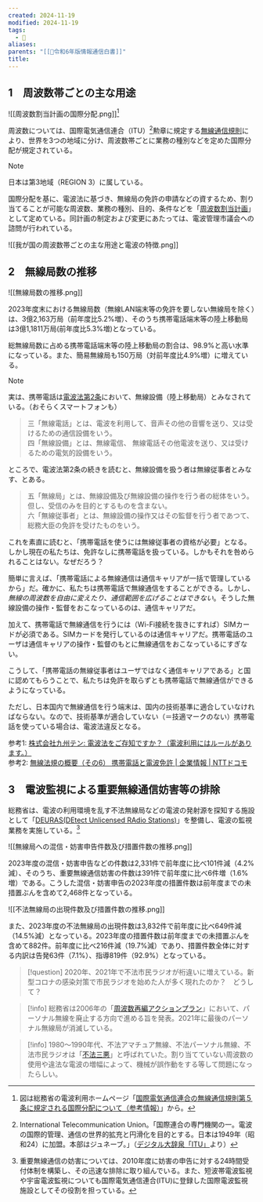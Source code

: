 ```yaml
---
created: 2024-11-19
modified: 2024-11-19
tags:
  - 📑
aliases: 
parents: "[[📑令和6年版情報通信白書]]"
title: 
---
```

## 1　周波数帯ごとの主な用途
![[周波数割当計画の国際分配.png]][^musen-bunpai]

[^musen-bunpai]: 図は総務省の電波利用ホームページ「[国際電気通信連合の無線通信規則第５条に規定される国際分配について（参考情報）](https://www.tele.soumu.go.jp/j/adm/freq/search/share/sanko.htm)」から。

周波数については、国際電気通信連合（ITU）[^itu]勲章に規定する[無線通信規則](https://www.itu.int/en/history/Pages/RadioRegulationsA.aspx?reg=1.49)により、世界を3つの地域に分け、周波数帯ごとに業務の種別などを定めた国際分配が規定されている。

>[!note]
>日本は第3地域（REGION 3）に属している。

[^itu]: International Telecommunication Union。「国際連合の専門機関の一。電波の国際的管理、通信の世界的拡充と円滑化を目的とする。日本は1949年（昭和24）に加盟。本部はジュネーブ。」（[デジタル大辞泉「ITU」](https://kotobank.jp/word/itu-3140255#E3.83.87.E3.82.B8.E3.82.BF.E3.83.AB.E5.A4.A7.E8.BE.9E.E6.B3.89)より）

国際分配を基に、電波法に基づき、無線局の免許の申請などの資するため、割り当てることが可能な周波数、業務の種別、目的、条件などを「[周波数割当計画](https://www.tele.soumu.go.jp/j/adm/freq/search/share/index.htm)」として定めている。同計画の制定および変更にあたっては、電波管理市議会への諮問が行われている。

![[我が国の周波数帯ごとの主な用途と電波の特徴.png]]

## 2　無線局数の推移
![[無線局数の推移.png]]

2023年度末における無線局数（無線LAN端末等の免許を要しない無線局を除く）は、3億2,163万局（前年度比5.2%増）、そのうち携帯電話端末等の陸上移動局は3億1,1811万局(前年度比5.3%増)となっている。

総無線局数に占める携帯電話端末等の陸上移動局の割合は、98.9%と高い水準になっている。また、簡易無線局も150万局（対前年度比4.9%増）に増えている。

>[!note]
>実は、携帯電話は[電波法第2条](https://laws.e-gov.go.jp/law/325AC0000000131#Mp-Ch_1-At_2)において、無線設備（陸上移動局）とみなされている。（おそらくスマートフォンも）
>
>>三「無線電話」とは、電波を利用して、音声その他の音響を送り、又は受けるための通信設備をいう。  
>>四「無線設備」とは、無線電信、 無線電話その他電波を送り、又は受けるための電気的設備をいう。  
>
>ところで、電波法第2条の続きを読むと、無線設備を扱う者は無線従事者とみなす、とある。
>
>>五「無線局」とは、無線設備及び無線設備の操作を行う者の総体をいう。但し、受信のみを目的とするものを含まない。  
>>六「無線従事者」とは、無線設備の操作又はその監督を行う者であつて、総務大臣の免許を受けたものをいう。
>
>これを素直に読むと、「携帯電話を使うには無線従事者の資格が必要」となる。しかし現在の私たちは、免許なしに携帯電話を扱っている。しかもそれを咎められることはない。なぜだろう？
>
>簡単に言えば、「携帯電話による無線通信は通信キャリアが一括で管理しているから」だ。確かに、私たちは携帯電話で無線通信をすることができる。しかし、*無線の周波数を自由に変えたり、通信範囲を広げることはできない*。そうした無線設備の操作・監督をおこなっているのは、通信キャリアだ。
>
>加えて、携帯電話で無線通信を行うには（Wi-Fi接続を抜きにすれば）SIMカードが必須である。SIMカードを発行しているのは通信キャリアだ。携帯電話のユーザは通信キャリアの操作・監督のもとに無線通信をおこなっているにすぎない。
>
>こうして、「携帯電話の無線従事者はユーザではなく通信キャリアである」と国に認めてもらうことで、私たちは免許を取らずとも携帯電話で無線通信ができるようになっている。
>
>ただし、日本国内で無線通信を行う端末は、国内の技術基準に適合していなければならない。なので、技術基準が適合していない（＝技適マークのない）携帯電話を使っている場合は、電波法違反となる。
>
>参考1: [株式会社九州テン: 電波法をご存知ですか？（電波利用にはルールがあります。）](https://www.qten.co.jp/topics/column/archives/2)  
>参考2: [無線法規の概要（その6） 携帯電話と電波免許 | 企業情報 | NTTドコモ](https://www.docomo.ne.jp/corporate/technology/rd/technical_journal/bn/vol3_2/032.html)

## 3　電波監視による重要無線通信妨害等の排除
総務省は、電波の利用環境を乱す不法無線局などの電波の発射源を探知する施設として「[DEURAS(DEtect Unlicensed RAdio Stations)](https://www.tele.soumu.go.jp/j/adm/monitoring/moni/type/deurasys/index.htm)」を整備し、電波の監視業務を実施している。[^denpa-bougai]

[^denpa-bougai]: 重要無線通信の妨害については、2010年度に妨害の申告に対する24時間受付体制を構築し、その迅速な排除に取り組んでいる。また、短波帯電波監視や宇宙電波監視についても国際電気通信連合(ITU)に登録した国際電波監視施設としてその役割を担っている。

![[無線局への混信・妨害申告件数及び措置件数の推移.png]]

2023年度の混信・妨害申告などの件数は2,331件で前年度に比べ101件減（4.2%減）、そのうち、重要無線通信妨害の件数は391件で前年度に比べ6件増（1.6%増）である。こうした混信・妨害申告の2023年度の措置件数は前年度までの未措置ぶんを含めて2,468件となっている。

![[不法無線局の出現件数及び措置件数の推移.png]]

また、2023年度の不法無線局の出現件数は3,832件で前年度に比べ649件減（14.5%減）となっている。2023年度の措置件数は前年度までの未措置ぶんを含めて882件。前年度に比べ216件減（19.7%減）であり、措置件数全体に対する内訳は告発63件（7.1%）、指導819件（92.9%）となっている。

>[!question]
>2020年、2021年で不法市民ラジオが桁違いに増えている。新型コロナの感染対策で市民ラジオを始めた人が多く現れたのか？　どうして？

>[!info]
>総務省は2006年の「[周波数再編アクションプラン](https://warp.da.ndl.go.jp/info:ndljp/pid/283520//www.tele.soumu.go.jp/j/freq/process/siryo.pdf)」において、パーソナル無線を廃止する方向で進める旨を発表。2021年に最後のパーソナル無線局が消滅している。

>[!info]
>1980〜1990年代、不法アマチュア無線、不法パーソナル無線、不法市民ラジオは「[不法三悪](https://www.soumu.go.jp/soutsu/kinki/kankyou/kanshi/3aku.html)」と呼ばれていた。割り当てていない周波数の使用や違法な電波の増幅によって、機械が誤作動をする等して問題になったらしい。
